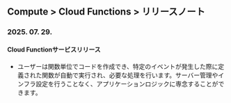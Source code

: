 ## Compute > Cloud Functions > リリースノート

### 2025. 07. 29.

#### Cloud Functionサービスリリース
- ユーザーは関数単位でコードを作成でき、特定のイベントが発生した際に定義された関数が自動で実行され、必要な処理を行います。サーバー管理やインフラ設定を行うことなく、アプリケーションロジックに専念することができます。